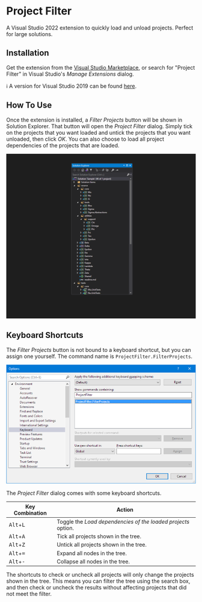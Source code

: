 # Project Filter

A Visual Studio 2022 extension to quickly load and unload projects. Perfect for large solutions.

## Installation

Get the extension from the [Visual Studio Marketplace](https://marketplace.visualstudio.com/items?itemName=reduckted.ProjectFilter), or search for "Project Filter" in Visual Studio's _Manage Extensions_ dialog.

:information_source: A version for Visual Studio 2019 can be found [here](https://github.com/reduckted/ProjectFilter/releases/tag/1.1.1).

## How To Use

Once the extension is installed, a _Filter Projects_ button will be shown in Solution Explorer. That button will open the _Project Filter_ dialog. Simply tick on the projects that you want loaded and untick the projects that you want unloaded, then click _OK_. You can also choose to load all project dependencies of the projects that are loaded.

![Filtering](media/filtering.gif)

## Keyboard Shortcuts

The _Filter Projects_ button is not bound to a keyboard shortcut, but you can assign one yourself. The command name is `ProjectFilter.FilterProjects`.

![Command Binding](media/command-name.png)

The _Project Filter_ dialog comes with some keyboard shortcuts.

| Key Combination             | Action                                                        |
| --------------------------- | ------------------------------------------------------------- |
| <kbd>Alt</kbd>+<kbd>L</kbd> | Toggle the _Load dependencies of the loaded projects_ option. |
| <kbd>Alt</kbd>+<kbd>A</kbd> | Tick all projects shown in the tree.                          |
| <kbd>Alt</kbd>+<kbd>Z</kbd> | Untick all projects shown in the tree.                        |
| <kbd>Alt</kbd>+<kbd>=</kbd> | Expand all nodes in the tree.                                 |
| <kbd>Alt</kbd>+<kbd>-</kbd> | Collapse all nodes in the tree.                               |

The shortcuts to check or uncheck all projects will only change the projects shown in the tree. This means you can filter the tree using the search box, and then check or uncheck the results without affecting projects that did not meet the filter.
